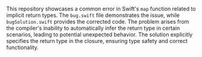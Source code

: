 This repository showcases a common error in Swift's `map` function related to implicit return types. The `bug.swift` file demonstrates the issue, while `bugSolution.swift` provides the corrected code.  The problem arises from the compiler's inability to automatically infer the return type in certain scenarios, leading to potential unexpected behavior. The solution explicitly specifies the return type in the closure, ensuring type safety and correct functionality.